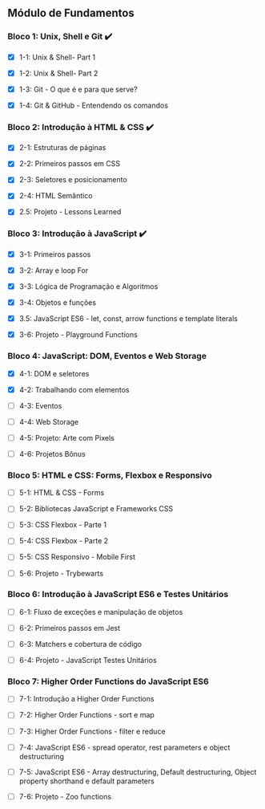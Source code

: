 ## Módulo de Fundamentos

### Bloco 1: Unix, Shell e Git :heavy_check_mark:

- [X] 1-1: Unix & Shell- Part 1

- [X] 1-2: Unix & Shell- Part 2

- [X] 1-3: Git - O que é e para que serve?

- [X] 1-4: Git & GitHub - Entendendo os comandos

### Bloco 2: Introdução à HTML & CSS :heavy_check_mark:

- [X] 2-1: Estruturas de páginas

- [X] 2-2: Primeiros passos em CSS

- [X] 2-3: Seletores e posicionamento

- [X] 2-4: HTML Semântico

- [X] 2.5: Projeto - Lessons Learned

### Bloco 3: Introdução à JavaScript :heavy_check_mark:

- [X] 3-1: Primeiros passos

- [X]  3-2: Array e loop For

- [X] 3-3: Lógica de Programação e Algoritmos

- [X]  3-4: Objetos e funções

- [X]  3.5: JavaScript ES6 - let, const, arrow functions e template literals

- [X]  3-6: Projeto - Playground Functions

### Bloco 4: JavaScript: DOM, Eventos e Web Storage

- [X]  4-1: DOM e seletores

- [X]  4-2: Trabalhando com elementos

- [ ]  4-3: Eventos

- [ ]  4-4: Web Storage

- [ ]  4-5: Projeto: Arte com Pixels

- [ ]  4-6: Projetos Bônus

###  Bloco 5: HTML e CSS: Forms, Flexbox e Responsivo

- [ ]  5-1: HTML & CSS - Forms

- [ ]  5-2: Bibliotecas JavaScript e Frameworks CSS

- [ ]  5-3: CSS Flexbox - Parte 1

- [ ]  5-4: CSS Flexbox - Parte 2

- [ ]  5-5: CSS Responsivo - Mobile First

- [ ]  5-6: Projeto - Trybewarts

### Bloco 6: Introdução à JavaScript ES6 e Testes Unitários

- [ ]  6-1: Fluxo de exceções e manipulação de objetos

- [ ]  6-2: Primeiros passos em Jest

- [ ]  6-3: Matchers e cobertura de código

- [ ]  6-4: Projeto - JavaScript Testes Unitários

### Bloco 7: Higher Order Functions do JavaScript ES6

- [ ]  7-1: Introdução a Higher Order Functions

- [ ]  7-2: Higher Order Functions - sort e map

- [ ]  7-3: Higher Order Functions - filter e reduce

- [ ]  7-4: JavaScript ES6 - spread operator, rest parameters e object destructuring

- [ ]  7-5: JavaScript ES6 - Array destructuring, Default destructuring, Object property shorthand e default parameters

- [ ]  7-6: Projeto - Zoo functions